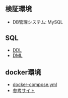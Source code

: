 ## 検証環境
- DB管理システム: MySQL

## SQL
- [DDL](./DDL.sql)
- [DML](./DML.sql)

## docker環境
- [docker-compose.yml](./mysql_test_env/docker-compose.yml)
- [参考サイト](https://zenn.dev/re24_1986/articles/153cdc5db96dc0)
